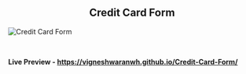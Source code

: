 <h2 align = "center">Credit Card Form</h2>

![Credit Card Form](https://user-images.githubusercontent.com/122967566/213372898-6483ded6-5831-4c29-91f3-3c78e6b793d3.png)

<br>

**Live Preview - https://vigneshwaranwh.github.io/Credit-Card-Form/**
